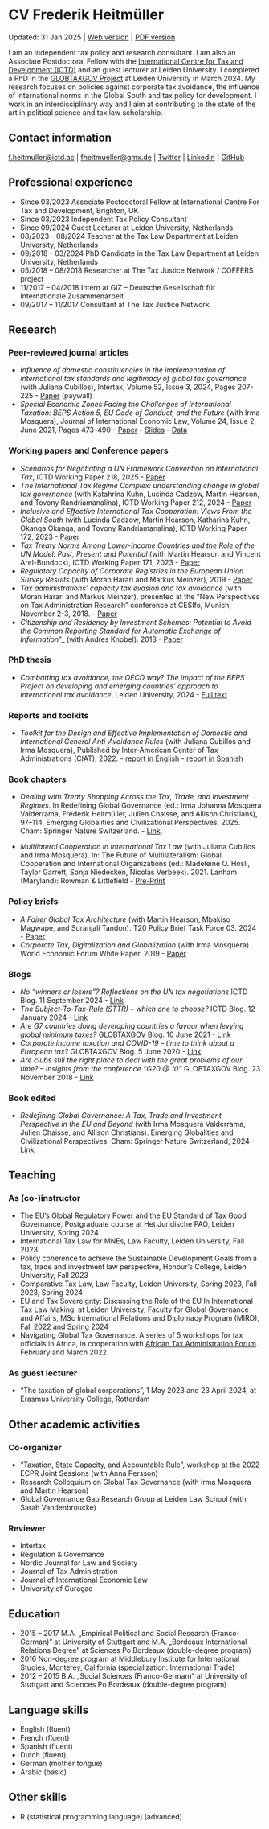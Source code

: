 # CV Frederik Heitmüller

Updated: 31 Jan 2025 | [Web version](https://fheitmueller.github.io/cv/)
| [PDF
version](https://github.com/fheitmueller/cv/raw/master/cv_Heitmuller.pdf)

I am an independent tax policy and research consultant. I am also an
Associate Postdoctoral Fellow with the [International Centre for Tax and
Development (ICTD)](https://www.ictd.ac/) and an guest lecturer at
Leiden University. I completed a PhD in the [GLOBTAXGOV
Project](https://globtaxgov.weblog.leidenuniv.nl/) at Leiden University
in March 2024. My research focuses on policies against corporate tax
avoidance, the influence of international norms in the Global South and
tax policy for development. I work in an interdisciplinary way and I aim
at contributing to the state of the art in political science and tax law
scholarship.

## Contact information

<f.heitmuller@ictd.ac> | <fheitmueller@gmx.de> |
[Twitter](https://twitter.com/HeitmuellerF) |
[LinkedIn](https://www.linkedin.com/in/frederik-heitm%C3%BCller-6b041314a/)
| [GitHub](https://github.com/fheitmueller)

## Professional experience

-   Since 03/2023 Associate Postdoctoral Fellow at International Centre
    For Tax and Development, Brighton, UK
-   Since 03/2023 Independent Tax Policy Consultant
-   Since 09/2024 Guest Lecturer at Leiden University, Netherlands
-   08/2023 - 08/2024 Teacher at the Tax Law Department at Leiden
    University, Netherlands
-   09/2018 - 03/2024 PhD Candidate in the Tax Law Department at Leiden
    University, Netherlands
-   05/2018 – 08/2018 Researcher at The Tax Justice Network / COFFERS
    project
-   11/2017 – 04/2018 Intern at GIZ – Deutsche Gesellschaft für
    Internationale Zusammenarbeit
-   09/2017 – 11/2017 Consultant at The Tax Justice Network

## Research

### Peer-reviewed journal articles

-   *Influence of domestic constituencies in the implementation of
    international tax standards and legitimacy of global tax governance*
    (with Juliana Cubillos), Intertax, Volume 52, Issue 3, 2024, Pages
    207-225 -
    [Paper](https://kluwerlawonline.com/journalarticle/Intertax/52.3/TAXI2024027)
    (paywall)
-   *Special Economic Zones Facing the Challenges of International
    Taxation: BEPS Action 5, EU Code of Conduct, and the Future* (with
    Irma Mosquera), Journal of International Economic Law, Volume 24,
    Issue 2, June 2021, Pages 473–490 -
    [Paper](https://doi.org/10.1093/jiel/jgab019) -
    [Slides](http://globtaxgov.weblog.leidenuniv.nl/files/2020/10/Heitm%C3%BCller_Mosquera_SEZ_taxation.pdf) -
    [Data](https://github.com/fheitmueller/sez_beps)

### Working papers and Conference papers

-   *Scenarios for Negotiating a UN Framework Convention on
    International Tax*, ICTD Working Paper 218, 2025 -
    [Paper](https://www.ictd.ac/publication/scenarios-for-negotiating-a-un-framework-convention-on-international-tax/)
-   *The International Tax Regime Complex: understanding change in
    global tax governance* (with Katahrina Kuhn, Lucinda Cadzow, Martin
    Hearson, and Tovony Randriamanalina), ICTD Working Paper 212, 2024 -
    [Paper](https://www.ictd.ac/publication/international-tax-regime-complex-change-global-tax-governance/)
-   *Inclusive and Effective International Tax Cooperation: Views From
    the Global South* (with Lucinda Cadzow, Martin Hearson, Katharina
    Kuhn, Okanga Okanga, and Tovony Randriamanalina), ICTD Working Paper
    172, 2023 -
    [Paper](https://www.ictd.ac/publication/inclusive-effective-international-tax-cooperation/)
-   *Tax Treaty Norms Among Lower-Income Countries and the Role of the
    UN Model: Past, Present and Potential* (with Martin Hearson and
    Vincent Arel-Bundock), ICTD Working Paper 171, 2023 -
    [Paper](https://www.ictd.ac/publication/tax-treaty-norms-among-lower-income-countries/)
-   *Regulatory Capacity of Corporate Registries in the European Union.
    Survey Results* (with Moran Harari and Markus Meinzer), 2019 -
    [Paper](https://www.taxjustice.net/wp-content/uploads/2019/02/Administrative-capacity-of-corporate-registries-Tax-Justice-Network-Feb-2019.pdf)
-   *Tax administrations’ capacity tax evasion and tax avoidance* (with
    Moran Harari and Markus Meinzer), presented at the “New Perspectives
    on Tax Administration Research” conference at CESIfo, Munich,
    November 2-3, 2018. -
    [Paper](https://papers.ssrn.com/sol3/papers.cfm?abstract_id=3300589)
-   *Citizenship and Residency by Investment Schemes: Potential to Avoid
    the Common Reporting Standard for Automatic Exchange of
    Information*”\_ (with Andres Knobel). 2018 -
    [Paper](https://papers.ssrn.com/sol3/papers.cfm?abstract_id=3144444)

### PhD thesis

-   *Combatting tax avoidance, the OECD way? The impact of the BEPS
    Project on developing and emerging countries’ approach to
    international tax avoidance*, Leiden University, 2024 - [Full
    text](https://hdl.handle.net/1887/3721806)

### Reports and toolkits

-   *Toolkit for the Design and Effective Implementation of Domestic and
    International General Anti-Avoidance Rules* (with Juliana Cubillos
    and Irma Mosquera), Published by Inter-American Center of Tax
    Administrations (CIAT), 2022. - [report in
    English](https://biblioteca.ciat.org/opac/book/5804) - [report in
    Spanish](https://biblioteca.ciat.org/opac/book/5803)

### Book chapters

-   *Dealing with Treaty Shopping Across the Tax, Trade, and Investment
    Regimes*. In Redefining Global Governance (ed.: Irma Johanna
    Mosquera Valderrama, Frederik Heitmüller, Julien Chaisse, and
    Allison Christians), 97–114. Emerging Globalities and Civilizational
    Perspectives. 2025. Cham: Springer Nature Switzerland. -
    [Link](https://doi.org/10.1007/978-3-031-69793-7_8).

-   *Multilateral Cooperation in International Tax Law* (with Juliana
    Cubillos and Irma Mosquera). In: The Future of Multilateralism:
    Global Cooperation and International Organizations (ed.:
    Madeleine O. Hosli, Taylor Garrett, Sonja Niedecken, Nicolas
    Verbeek). 2021. Lanham (Maryland): Rowman & Littlefield -
    [Pre-Print](http://globtaxgov.weblog.leidenuniv.nl/files/2021/08/Multilateral-Cooperation-in-International-Tax-Law.pdf)

### Policy briefs

-   *A Fairer Global Tax Architecture* (with Martin Hearson, Mbakiso
    Magwape, and Suranjali Tandon). T20 Policy Brief Task Force 03.
    2024 -
    [Paper](https://t20brasil.org/media/documentos/arquivos/TF03_ST_04__A_Fairer_Global_Ta66e1ac3a7de94.pdf)
-   *Corporate Tax, Digitalization and Globalization* (with Irma
    Mosquera). World Economic Forum White Paper. 2019 -
    [Paper](http://www3.weforum.org/docs/WEF_Corporate_Tax_Digitalization_and_Globalization.pdf)

### Blogs

-   *No “winners or losers”? Reflections on the UN tax negotiations*
    ICTD Blog. 11 September 2024 -
    [Link](https://www.ictd.ac/blog/no-winners-or-losers-reflections-on-the-un-tax-negotiations/)
-   *The Subject-To-Tax-Rule (STTR) – which one to choose?* ICTD Blog.
    12 January 2024 -
    [Link](https://www.ictd.ac/blog/the-subject-to-tax-rule-sttr-which-one-to-choose/)
-   *Are G7 countries doing developing countries a favour when levying
    global minimum taxes?* GLOBTAXGOV Blog. 10 June 2021 -
    [Link](https://globtaxgov.weblog.leidenuniv.nl/2021/06/10/are-g7-countries-doing-developing-countries-a-favour-when-levying-global-minimum-taxes/)
-   *Corporate income taxation and COVID-19 – time to think about a
    European tax?* GLOBTAXGOV Blog. 5 June 2020 -
    [Link](https://globtaxgov.weblog.leidenuniv.nl/2020/06/05/corporate-income-taxation-and-covid-19-time-to-think-about-a-european-tax/)
-   *Are clubs still the right place to deal with the great problems of
    our time? – Insights from the conference “G20 @ 10”* GLOBTAXGOV
    Blog. 23 November 2018 -
    [Link](https://globtaxgov.weblog.leidenuniv.nl/2018/11/23/are-clubs-still-the-right-place-to-deal-with-the-great-problems-of-our-time-insights-from-the-conference-g20-10/)

### Book edited

-   *Redefining Global Governance: A Tax, Trade and Investment
    Perspective in the EU and Beyond* (with Irma Mosquera Valderrama,
    Julien Chaisse, and Allison Christians). Emerging Globalities and
    Civilizational Perspectives. Cham: Springer Nature Switzerland,
    2024 - [Link](https://doi.org/10.1007/978-3-031-69793-7).

## Teaching

### As (co-)instructor

-   The EU’s Global Regulatory Power and the EU Standard of Tax Good
    Governance, Postgraduate course at Het Juridische PAO, Leiden
    University, Spring 2024
-   International Tax Law for MNEs, Law Faculty, Leiden University, Fall
    2023
-   Policy coherence to achieve the Sustainable Development Goals from a
    tax, trade and investment law perspective, Honour’s College, Leiden
    University, Fall 2023
-   Comparative Tax Law, Law Faculty, Leiden University, Spring 2023,
    Fall 2023, Spring 2024
-   EU and Tax Sovereignty: Discussing the Role of the EU In
    International Tax Law Making, at Leiden University, Faculty for
    Global Governance and Affairs, MSc International Relations and
    Diplomacy Program (MIRD), Fall 2022 and Spring 2024
-   Navigating Global Tax Governance. A series of 5 workshops for tax
    officials in Africa, in cooperation with [African Tax Administration
    Forum](www.ataftax.org/). February and March 2022

### As guest lecturer

-   “The taxation of global corporations”, 1 May 2023 and 23 April 2024,
    at Erasmus University College, Rotterdam

## Other academic activities

### Co-organizer

-   “Taxation, State Capacity, and Accountable Rule”, workshop at the
    2022 ECPR Joint Sessions (with Anna Persson)
-   Research Colloquium on Global Tax Governance (with Irma Mosquera and
    Martin Hearson)
-   Global Governance Gap Research Group at Leiden Law School (with
    Sarah Vandenbroucke)

### Reviewer

-   Intertax
-   Regulation & Governance
-   Nordic Journal for Law and Society
-   Journal of Tax Administration
-   Journal of International Economic Law
-   University of Curaçao

## Education

-   2015 – 2017 M.A. „Empirical Political and Social Research
    (Franco-German)“ at University of Stuttgart and M.A. „Bordeaux
    International Relations Degree” at Sciences Po Bordeaux
    (double-degree program)
-   2016 Non-degree program at Middlebury Institute for International
    Studies, Monterey, California (specialization: International Trade)
-   2012 – 2015 B.A. „Social Sciences (Franco-German)“ at University of
    Stuttgart and Sciences Po Bordeaux (double-degree program)

## Language skills

-   English (fluent)
-   French (fluent)
-   Spanish (fluent)
-   Dutch (fluent)
-   German (mother tongue)
-   Arabic (basic)

## Other skills

-   R (statistical programming language) (advanced)
